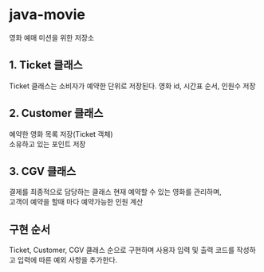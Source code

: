 # java-movie
영화 예매 미션을 위한 저장소

## 1. Ticket 클래스
Ticket 클래스는 소비자가 예약한 단위로 저장된다.
영화 id, 시간표 순서, 인원수 저장

## 2. Customer 클래스
예약한 영화 목록 저장(Ticket 객체) <br>
소유하고 있는 포인트 저장

## 3. CGV 클래스
결제를 최종적으로 담당하는 클래스
현재 예약할 수 있는 영화를 관리하며,<br>
고객이 예약을 할때 마다 예약가능한 인원 계산

## 구현 순서
Ticket, Customer, CGV 클래스 순으로 구현하며
사용자 입력 및 출력 코드를 작성하고 입력에 따른 예외 사항을 추가한다.
